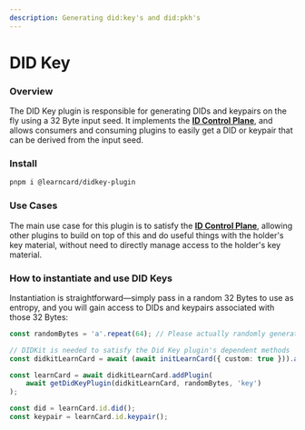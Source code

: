```yaml
---
description: Generating did:key's and did:pkh's
---
```


# DID Key

### Overview

The DID Key plugin is responsible for generating DIDs and keypairs on the fly using a 32 Byte input seed. It implements the [**ID Control Plane**](../../core-concepts/architecture-and-principles/control-planes.md#id-control-plane), and allows consumers and consuming plugins to easily get a DID or keypair that can be derived from the input seed.

### Install

```bash
pnpm i @learncard/didkey-plugin
```

### Use Cases

The main use case for this plugin is to satisfy the [**ID Control Plane**](../../core-concepts/architecture-and-principles/control-planes.md#id-control-plane), allowing other plugins to build on top of this and do useful things with the holder's key material, without need to directly manage access to the holder's key material.

### How to instantiate and use DID Keys

Instantiation is straightforward—simply pass in a random 32 Bytes to use as entropy, and you will gain access to DIDs and keypairs associated with those 32 Bytes:

```typescript
const randomBytes = 'a'.repeat(64); // Please actually randomly generate your bytes!

// DIDKit is needed to satisfy the Did Key plugin's dependent methods   
const didkitLearnCard = await (await initLearnCard({ custom: true })).addPlugin(await getDidKitPlugin());

const learnCard = await didkitLearnCard.addPlugin(
    await getDidKeyPlugin(didkitLearnCard, randomBytes, 'key')
);

const did = learnCard.id.did();
const keypair = learnCard.id.keypair();
```
